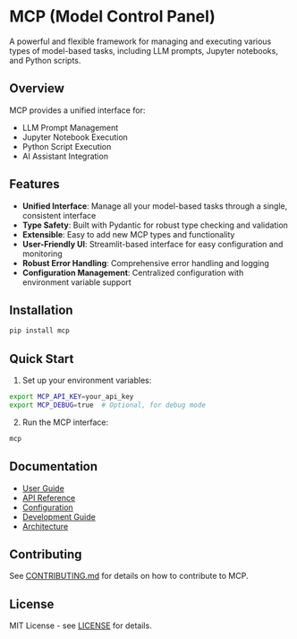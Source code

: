 # MCP (Model Control Panel)

A powerful and flexible framework for managing and executing various types of model-based tasks, including LLM prompts, Jupyter notebooks, and Python scripts.

## Overview

MCP provides a unified interface for:
- LLM Prompt Management
- Jupyter Notebook Execution
- Python Script Execution
- AI Assistant Integration

## Features

- **Unified Interface**: Manage all your model-based tasks through a single, consistent interface
- **Type Safety**: Built with Pydantic for robust type checking and validation
- **Extensible**: Easy to add new MCP types and functionality
- **User-Friendly UI**: Streamlit-based interface for easy configuration and monitoring
- **Robust Error Handling**: Comprehensive error handling and logging
- **Configuration Management**: Centralized configuration with environment variable support

## Installation

```bash
pip install mcp
```

## Quick Start

1. Set up your environment variables:
```bash
export MCP_API_KEY=your_api_key
export MCP_DEBUG=true  # Optional, for debug mode
```

2. Run the MCP interface:
```bash
mcp
```

## Documentation

- [User Guide](user_guide.md)
- [API Reference](api_reference.md)
- [Configuration](configuration.md)
- [Development Guide](development.md)
- [Architecture](architecture.md)

## Contributing

See [CONTRIBUTING.md](CONTRIBUTING.md) for details on how to contribute to MCP.

## License

MIT License - see [LICENSE](LICENSE) for details. 
